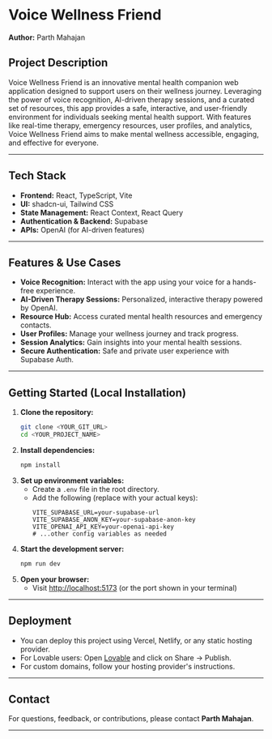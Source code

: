# Voice Wellness Friend

**Author:** Parth Mahajan

## Project Description
Voice Wellness Friend is an innovative mental health companion web application designed to support users on their wellness journey. Leveraging the power of voice recognition, AI-driven therapy sessions, and a curated set of resources, this app provides a safe, interactive, and user-friendly environment for individuals seeking mental health support. With features like real-time therapy, emergency resources, user profiles, and analytics, Voice Wellness Friend aims to make mental wellness accessible, engaging, and effective for everyone.

---

## Tech Stack
- **Frontend:** React, TypeScript, Vite
- **UI:** shadcn-ui, Tailwind CSS
- **State Management:** React Context, React Query
- **Authentication & Backend:** Supabase
- **APIs:** OpenAI (for AI-driven features)

---

## Features & Use Cases
- **Voice Recognition:** Interact with the app using your voice for a hands-free experience.
- **AI-Driven Therapy Sessions:** Personalized, interactive therapy powered by OpenAI.
- **Resource Hub:** Access curated mental health resources and emergency contacts.
- **User Profiles:** Manage your wellness journey and track progress.
- **Session Analytics:** Gain insights into your mental health sessions.
- **Secure Authentication:** Safe and private user experience with Supabase Auth.

---

## Getting Started (Local Installation)

1. **Clone the repository:**
   ```sh
   git clone <YOUR_GIT_URL>
   cd <YOUR_PROJECT_NAME>
   ```
2. **Install dependencies:**
   ```sh
   npm install
   ```
3. **Set up environment variables:**
   - Create a `.env` file in the root directory.
   - Add the following (replace with your actual keys):
     ```env
     VITE_SUPABASE_URL=your-supabase-url
     VITE_SUPABASE_ANON_KEY=your-supabase-anon-key
     VITE_OPENAI_API_KEY=your-openai-api-key
     # ...other config variables as needed
     ```
4. **Start the development server:**
   ```sh
   npm run dev
   ```
5. **Open your browser:**
   - Visit [http://localhost:5173](http://localhost:5173) (or the port shown in your terminal)

---

## Deployment
- You can deploy this project using Vercel, Netlify, or any static hosting provider.
- For Lovable users: Open [Lovable](https://lovable.dev/projects/7d69950c-0c85-4066-a81c-00e3afba47a2) and click on Share -> Publish.
- For custom domains, follow your hosting provider's instructions.

---

## Contact
For questions, feedback, or contributions, please contact **Parth Mahajan**.

---